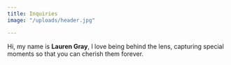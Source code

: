 ```yaml
---
title: Inquiries
image: "/uploads/header.jpg"

---
```

Hi, my name is **Lauren Gray**, I love being behind the lens, capturing special moments so that you can cherish them forever.